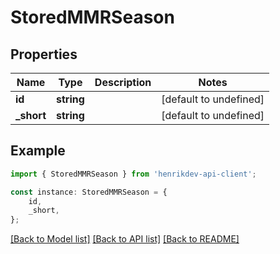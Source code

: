 # StoredMMRSeason


## Properties

Name | Type | Description | Notes
------------ | ------------- | ------------- | -------------
**id** | **string** |  | [default to undefined]
**_short** | **string** |  | [default to undefined]

## Example

```typescript
import { StoredMMRSeason } from 'henrikdev-api-client';

const instance: StoredMMRSeason = {
    id,
    _short,
};
```

[[Back to Model list]](../README.md#documentation-for-models) [[Back to API list]](../README.md#documentation-for-api-endpoints) [[Back to README]](../README.md)
